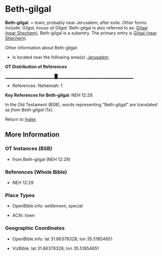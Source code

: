 # Beth-gilgal
**Beth-gilgal**. 
= town; probably near Jerusalem; after exile. 
Other forms include: 
*Gilgal*, *house of Gilgal*. 
Beth-gilgal is also referred to as: 
[Gilgal (near Shechem)](Gilgal.2.md). 
Beth-gilgal is a subentry. The primary entry is 
[Gilgal (near Shechem)](Gilgal.2.md). 




Other information about Beth-gilgal:


* Is located near the following area(s): 
[Jerusalem](Jerusalem.md). 


**OT Distribution of References**

▁▁▁▁▁▁▁▁▁▁▁▁▁▁▁█▁▁▁▁▁▁▁▁▁▁▁▁▁▁▁▁▁▁▁▁▁▁▁
* References: Nehemiah: 1



**Key References for Beth-gilgal**: 
NEH 12:29. 


In the Old Testament (BSB), words representing “Beth-gilgal” are translated as 
*from Beth-gilgal* (1x). 




Return to [Index](00-Index.md)

## More Information

### OT Instances (BSB)

* from Beth-gilgal (NEH 12:29)



### References (Whole Bible)

* NEH 12:29


### Place Types

* OpenBible.info: settlement, special

* ACAI: town



### Geographic Coordinates

* OpenBible.info: lat 31.86378328; lon 35.51854651

* VizBible: lat 31.86378328; lon 35.51854651





